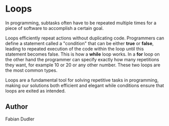 # Loops

In programming, subtasks often have to be repeated multiple times for a piece of software to accomplish a certain goal.

Loops efficiently repeat actions without duplicating code. 
Programmers can define a statement called a "condition" that can be either **true** or **false**, leading to repeated execution of the code within the loop until this statement becomes false. This is how a **while** loop works. In a **for** loop on the other hand the programmer can specify exactly how many repetitions they want, for example 10 or 20 or any other number. These two loops are the most common types.

Loops are a fundamental tool for solving repetitive tasks in programming, making our solutions both efficient and elegant while conditions ensure that loops are exited as intended.

## Author

Fabian Dudler

